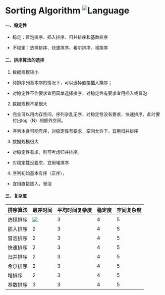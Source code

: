 <script type="text/javascript" src="http://cdn.mathjax.org/mathjax/latest/MathJax.js?config=default"></script>
# Sorting Algorithm ![Language](https://img.shields.io/badge/language-java-orange.svg) 

#### 一、稳定性

- 稳定：冒泡排序、插入排序、归并排序和基数排序

- 不稳定：选择排序、快速排序、希尔排序、堆排序

#### 二、排序算法的选择

1. 数据规模较小

- 待排序列基本序的情况下，可以选择直接插入排序；

- 对稳定性不作要求宜用简单选择排序，对稳定性有要求宜用插入或冒泡

2. 数据规模不是很大

- 完全可以用内存空间，序列杂乱无序，对稳定性没有要求，快速排序，此时要付出log（N）的额外空间。

- 序列本身可能有序，对稳定性有要求，空间允许下，宜用归并排序

3. 数据规模很大

- 对稳定性有求，则可考虑归并排序。

- 对稳定性没要求，宜用堆排序

4. 序列初始基本有序（正序），

- 宜用直接插入，冒泡

#### 三、复杂度

| 排序算法 | 最差时间 | 平均时间复杂度 | 稳定度 | 空间复杂度 |
|---|---|---|---|---|
|选择排序|![](http://chart.googleapis.com/chart?cht=tx&chl=O(n^2))|3|4|5|
|插入排序|2|3|4|5|
|冒泡排序|2|3|4|5|
|快速排序|2|3|4|5|
|归并排序|2|3|4|5|
|希尔排序|2|3|4|5|
|堆排序|2|3|4|5|
|基数排序|3|3|4|5|
